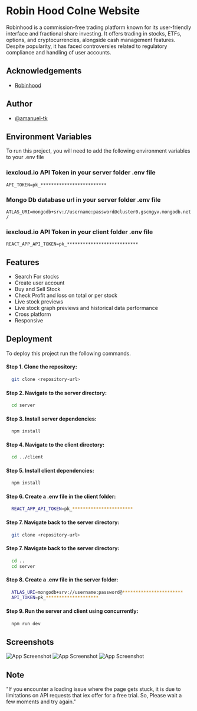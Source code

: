 
# Robin Hood Colne Website

Robinhood is a commission-free trading platform known for its user-friendly interface and fractional share investing. It offers trading in stocks, ETFs, options, and cryptocurrencies, alongside cash management features. Despite popularity, it has faced controversies related to regulatory compliance and handling of user accounts.


## Acknowledgements

 - [Robinhood](https://robinhood.com/)


## Author

- [@amanuel-tk](https://github.com/amanuel-tk)


## Environment Variables

To run this project, you will need to add the following environment variables to your .env file
### iexcloud.io API Token in your server folder .env file
`API_TOKEN=pk_*************************`
### Mongo Db  database url in your server folder .env file
`ATLAS_URI=mongodb+srv://username:password@cluster0.gscmgyv.mongodb.net/`
### iexcloud.io API Token in your client folder .env file
`REACT_APP_API_TOKEN=pk_***************************`





## Features

- Search For stocks
- Create user account
- Buy and Sell Stock 
- Check Profit and loss on total or per stock 
- Live stock previews
- Live stock graph previews and historical data performance
- Cross platform
- Responsive



## Deployment

To deploy this project run the following commands.

#### Step 1. Clone the repository:
```bash
  git clone <repository-url>
```
#### Step 2. Navigate to the server directory:
```bash
  cd server
```
#### Step 3. Install server dependencies:
```bash
  npm install
```
#### Step 4. Navigate to the client directory:
```bash
  cd ../client
```
#### Step 5. Install client dependencies:
```bash
  npm install
```
#### Step 6. Create a .env file in the client folder:
```bash
  REACT_APP_API_TOKEN=pk_***********************
```
#### Step 7. Navigate back to the server directory:
```bash
  git clone <repository-url>
```
#### Step 7. Navigate back to the server directory:
```bash
  cd ..
  cd server
```
#### Step 8. Create a .env file in the server folder:
```bash
  ATLAS_URI=mongodb+srv://username:password@***********************
  API_TOKEN=pk_********************
```
#### Step 9. Run the server and client using concurrently:
```bash
  npm run dev
```




## Screenshots

![App Screenshot](https://via.placeholder.com/468x300?text=App+Screenshot+Here)
![App Screenshot](https://via.placeholder.com/468x300?text=App+Screenshot+Here)
![App Screenshot](https://via.placeholder.com/468x300?text=App+Screenshot+Here)


## Note

"If you encounter a loading issue where the page gets stuck, it is due to limitations on API requests that iex offer for a free trial. So, Please wait a few moments and try again."

